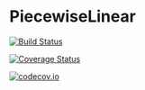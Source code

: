 # PiecewiseLinear

[![Build Status](https://travis-ci.org/joehuchette/PiecewiseLinear.jl.svg?branch=master)](https://travis-ci.org/joehuchette/PiecewiseLinear.jl)

[![Coverage Status](https://coveralls.io/repos/joehuchette/PiecewiseLinear.jl/badge.svg?branch=master&service=github)](https://coveralls.io/github/joehuchette/PiecewiseLinear.jl?branch=master)

[![codecov.io](http://codecov.io/github/joehuchette/PiecewiseLinear.jl/coverage.svg?branch=master)](http://codecov.io/github/joehuchette/PiecewiseLinear.jl?branch=master)
